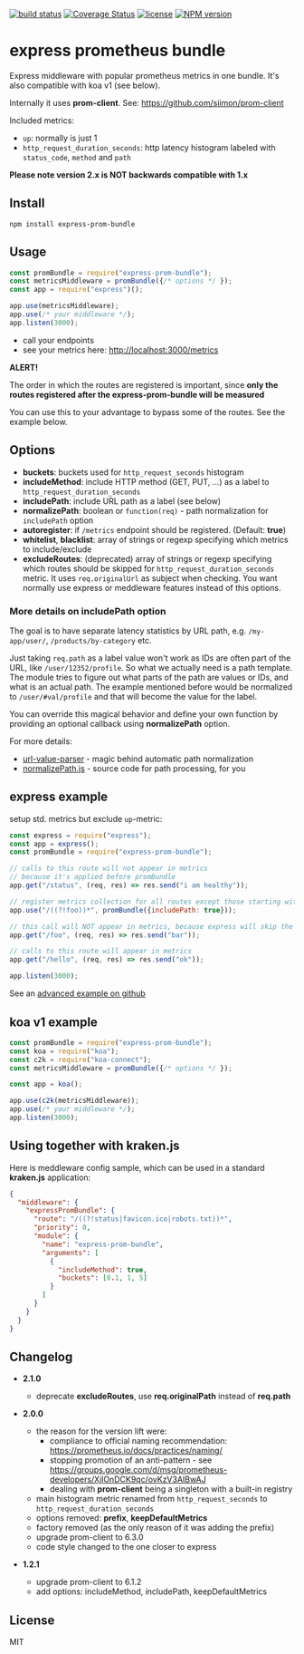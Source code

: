 [![build status](https://travis-ci.org/jochen-schweizer/express-prom-bundle.png)](https://travis-ci.org/jochen-schweizer/express-prom-bundle) [![Coverage Status](https://coveralls.io/repos/github/jochen-schweizer/express-prom-bundle/badge.svg?branch=master)](https://coveralls.io/github/jochen-schweizer/express-prom-bundle?branch=master) [![license](https://img.shields.io/github/license/mashape/apistatus.svg?maxAge=2592000)](https://www.tldrlegal.com/l/mit) [![NPM version](https://badge.fury.io/js/express-prom-bundle.png)](http://badge.fury.io/js/express-prom-bundle)

# express prometheus bundle

Express middleware with popular prometheus metrics in one bundle. It's also compatible with koa v1 (see below).

Internally it uses **prom-client**. See: https://github.com/siimon/prom-client

Included metrics:

* `up`: normally is just 1
* `http_request_duration_seconds`: http latency histogram labeled with `status_code`, `method` and `path`

**Please note version 2.x is NOT backwards compatible with 1.x**

## Install

```
npm install express-prom-bundle
```

## Usage

```javascript
const promBundle = require("express-prom-bundle");
const metricsMiddleware = promBundle({/* options */ });
const app = require("express")();

app.use(metricsMiddleware);
app.use(/* your middleware */);
app.listen(3000);
```

* call your endpoints
* see your metrics here: [http://localhost:3000/metrics](http://localhost:3000/metrics)

**ALERT!**

The order in which the routes are registered is important, since
**only the routes registered after the express-prom-bundle will be measured**

You can use this to your advantage to bypass some of the routes.
See the example below.

## Options

* **buckets**: buckets used for `http_request_seconds` histogram
* **includeMethod**: include HTTP method (GET, PUT, ...) as a label to `http_request_duration_seconds`
* **includePath**: include URL path as a label (see below)
* **normalizePath**: boolean or `function(req)` - path normalization for `includePath` option
* **autoregister**: if `/metrics` endpoint should be registered. (Default: **true**)
* **whitelist**, **blacklist**: array of strings or regexp specifying which metrics to include/exclude
* **excludeRoutes**: (deprecated) array of strings or regexp specifying which routes should be skipped for `http_request_duration_seconds` metric. It uses `req.originalUrl` as subject when checking. You want normally use express or meddleware features instead of this options.
### More details on includePath option

The goal is to have separate latency statistics by URL path, e.g. `/my-app/user/`, `/products/by-category` etc.

Just taking `req.path` as a label value won't work as IDs are often part of the URL, like `/user/12352/profile`. So what we actually need is a path template. The module tries to figure out what parts of the path are values or IDs, and what is an actual path. The example mentioned before would be normalized to `/user/#val/profile` and that will become the value for the label.

You can override this magical behavior and define your own function by providing an optional callback using **normalizePath** option.

For more details:
 * [url-value-parser](https://www.npmjs.com/package/url-value-parser) - magic behind automatic path normalization
 * [normalizePath.js](https://github.com/jochen-schweizer/express-prom-bundle/blob/master/src/normalizePath.js) - source code for path processing, for you



## express example

setup std. metrics but exclude `up`-metric:

```javascript
const express = require("express");
const app = express();
const promBundle = require("express-prom-bundle");

// calls to this route will not appear in metrics
// because it's applied before promBundle
app.get("/status", (req, res) => res.send("i am healthy"));

// register metrics collection for all routes except those starting with /foo
app.use("/((?!foo))*", promBundle({includePath: true}));

// this call will NOT appear in metrics, because express will skip the metrics middleware
app.get("/foo", (req, res) => res.send("bar"));

// calls to this route will appear in metrics
app.get("/hello", (req, res) => res.send("ok"));

app.listen(3000);
```

See an [advanced example on github](https://github.com/jochen-schweizer/express-prom-bundle/blob/master/advanced-example.js)

## koa v1 example

```javascript
const promBundle = require("express-prom-bundle");
const koa = require("koa");
const c2k = require("koa-connect");
const metricsMiddleware = promBundle({/* options */ });

const app = koa();

app.use(c2k(metricsMiddleware));
app.use(/* your middleware */);
app.listen(3000);
```

## Using together with kraken.js

Here is meddleware config sample, which can be used in a standard **kraken.js** application:

```json
{
  "middleware": {
    "expressPromBundle": {
      "route": "/((?!status|favicon.ico|robots.txt))*",
      "priority": 0,
      "module": {
        "name": "express-prom-bundle",
        "arguments": [
          {
            "includeMethod": true,
            "buckets": [0.1, 1, 5]
          }
        ]
      }
    }
  }
}
```

## Changelog

 * **2.1.0**
    * deprecate **excludeRoutes**, use **req.originalPath** instead of **req.path**
 * **2.0.0**
    * the reason for the version lift were:
      * compliance to official naming recommendation: https://prometheus.io/docs/practices/naming/
      * stopping promotion of an anti-pattern - see https://groups.google.com/d/msg/prometheus-developers/XjlOnDCK9qc/ovKzV3AIBwAJ
      * dealing with **prom-client** being a singleton with a built-in registry
    * main histogram metric renamed from `http_request_seconds` to `http_request_duration_seconds`
    * options removed: **prefix**, **keepDefaultMetrics**
    * factory removed (as the only reason of it was adding the prefix)
    * upgrade prom-client to 6.3.0
    * code style changed to the one closer to express


 * **1.2.1**
    * upgrade prom-client to 6.1.2
    * add options: includeMethod, includePath, keepDefaultMetrics

## License

MIT
